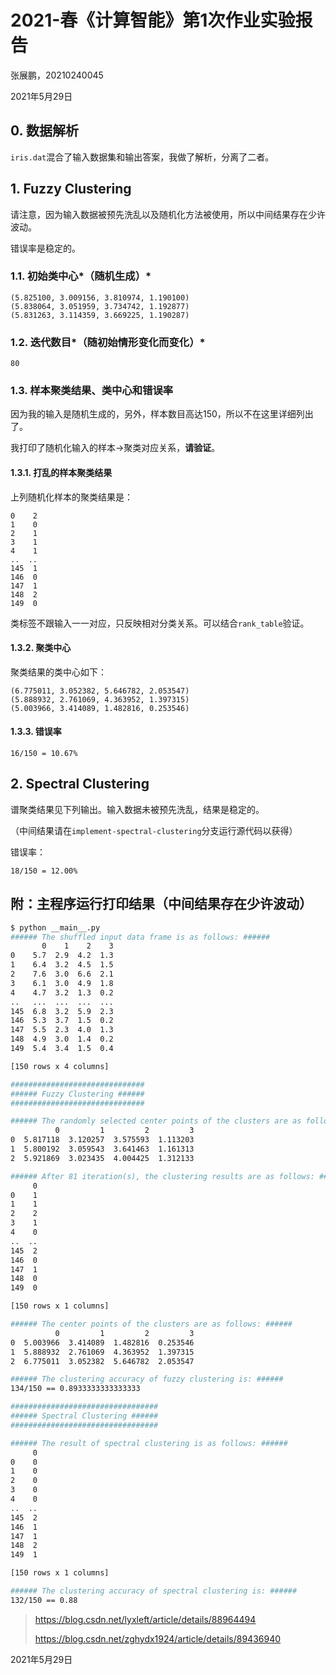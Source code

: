 # 2021-春《计算智能》第1次作业实验报告

张展鹏，20210240045

2021年5月29日

## 0. 数据解析

`iris.dat`混合了输入数据集和输出答案，我做了解析，分离了二者。

## 1. Fuzzy Clustering

请注意，因为输入数据被预先洗乱以及随机化方法被使用，所以中间结果存在少许波动。

错误率是稳定的。

### 1.1. 初始类中心*（随机生成）*

```
(5.825100, 3.009156, 3.810974, 1.190100)
(5.838064, 3.051959, 3.734742, 1.192877)
(5.831263, 3.114359, 3.669225, 1.190287)
```

### 1.2. 迭代数目*（随初始情形变化而变化）*

```
80
```

### 1.3. 样本聚类结果、类中心和错误率

因为我的输入是随机生成的，另外，样本数目高达150，所以不在这里详细列出了。

我打印了随机化输入的样本->聚类对应关系，**请验证**。

#### 1.3.1. 打乱的样本聚类结果

上列随机化样本的聚类结果是：

```
0    2
1    0
2    1
3    1
4    1
..  ..
145  1
146  0
147  1
148  2
149  0
```

类标签不跟输入一一对应，只反映相对分类关系。可以结合`rank_table`验证。

#### 1.3.2. 聚类中心

聚类结果的类中心如下：

```
(6.775011, 3.052382, 5.646782, 2.053547)
(5.888932, 2.761069, 4.363952, 1.397315)
(5.003966, 3.414089, 1.482816, 0.253546)
```

#### 1.3.3. 错误率

```
16/150 = 10.67%
```

## 2. Spectral Clustering

谱聚类结果见下列输出。输入数据未被预先洗乱，结果是稳定的。

（中间结果请在`implement-spectral-clustering`分支运行源代码以获得）

错误率：

```
18/150 = 12.00%
```

## 附：主程序运行打印结果（中间结果存在少许波动）

```bash
$ python __main__.py
###### The shuffled input data frame is as follows: ######
       0    1    2    3
0    5.7  2.9  4.2  1.3
1    6.4  3.2  4.5  1.5
2    7.6  3.0  6.6  2.1
3    6.1  3.0  4.9  1.8
4    4.7  3.2  1.3  0.2
..   ...  ...  ...  ...
145  6.8  3.2  5.9  2.3
146  5.3  3.7  1.5  0.2
147  5.5  2.3  4.0  1.3
148  4.9  3.0  1.4  0.2
149  5.4  3.4  1.5  0.4

[150 rows x 4 columns]

##############################
###### Fuzzy Clustering ######
##############################

###### The randomly selected center points of the clusters are as follows: ######
          0         1         2         3
0  5.817118  3.120257  3.575593  1.113203
1  5.800192  3.059543  3.641463  1.161313
2  5.921869  3.023435  4.004425  1.312133

###### After 81 iteration(s), the clustering results are as follows: ######
     0
0    1
1    1
2    2
3    1
4    0
..  ..
145  2
146  0
147  1
148  0
149  0

[150 rows x 1 columns]

###### The center points of the clusters are as follows: ######
          0         1         2         3
0  5.003966  3.414089  1.482816  0.253546
1  5.888932  2.761069  4.363952  1.397315
2  6.775011  3.052382  5.646782  2.053547

###### The clustering accuracy of fuzzy clustering is: ######
134/150 == 0.8933333333333333

#################################
###### Spectral Clustering ######
#################################

###### The result of spectral clustering is as follows: ######
     0
0    0
1    0
2    0
3    0
4    0
..  ..
145  2
146  1
147  1
148  2
149  1

[150 rows x 1 columns]

###### The clustering accuracy of spectral clustering is: ######
132/150 == 0.88
```

> https://blog.csdn.net/lyxleft/article/details/88964494
>
> https://blog.csdn.net/zghydx1924/article/details/89436940

2021年5月29日